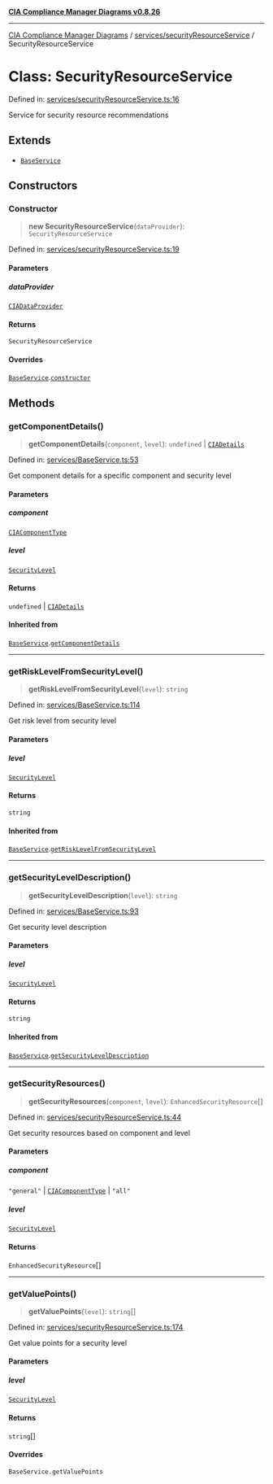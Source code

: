 [**CIA Compliance Manager Diagrams v0.8.26**](../../../README.md)

***

[CIA Compliance Manager Diagrams](../../../modules.md) / [services/securityResourceService](../README.md) / SecurityResourceService

# Class: SecurityResourceService

Defined in: [services/securityResourceService.ts:16](https://github.com/Hack23/cia-compliance-manager/blob/168f1311621722afef33b264085d8ac99d4a3213/src/services/securityResourceService.ts#L16)

Service for security resource recommendations

## Extends

- [`BaseService`](../../BaseService/classes/BaseService.md)

## Constructors

### Constructor

> **new SecurityResourceService**(`dataProvider`): `SecurityResourceService`

Defined in: [services/securityResourceService.ts:19](https://github.com/Hack23/cia-compliance-manager/blob/168f1311621722afef33b264085d8ac99d4a3213/src/services/securityResourceService.ts#L19)

#### Parameters

##### dataProvider

[`CIADataProvider`](../../../types/interfaces/CIADataProvider.md)

#### Returns

`SecurityResourceService`

#### Overrides

[`BaseService`](../../BaseService/classes/BaseService.md).[`constructor`](../../BaseService/classes/BaseService.md#constructor)

## Methods

### getComponentDetails()

> **getComponentDetails**(`component`, `level`): `undefined` \| [`CIADetails`](../../../types/interfaces/CIADetails.md)

Defined in: [services/BaseService.ts:53](https://github.com/Hack23/cia-compliance-manager/blob/168f1311621722afef33b264085d8ac99d4a3213/src/services/BaseService.ts#L53)

Get component details for a specific component and security level

#### Parameters

##### component

[`CIAComponentType`](../../../types/type-aliases/CIAComponentType.md)

##### level

[`SecurityLevel`](../../../types/cia/type-aliases/SecurityLevel.md)

#### Returns

`undefined` \| [`CIADetails`](../../../types/interfaces/CIADetails.md)

#### Inherited from

[`BaseService`](../../BaseService/classes/BaseService.md).[`getComponentDetails`](../../BaseService/classes/BaseService.md#getcomponentdetails)

***

### getRiskLevelFromSecurityLevel()

> **getRiskLevelFromSecurityLevel**(`level`): `string`

Defined in: [services/BaseService.ts:114](https://github.com/Hack23/cia-compliance-manager/blob/168f1311621722afef33b264085d8ac99d4a3213/src/services/BaseService.ts#L114)

Get risk level from security level

#### Parameters

##### level

[`SecurityLevel`](../../../types/cia/type-aliases/SecurityLevel.md)

#### Returns

`string`

#### Inherited from

[`BaseService`](../../BaseService/classes/BaseService.md).[`getRiskLevelFromSecurityLevel`](../../BaseService/classes/BaseService.md#getrisklevelfromsecuritylevel)

***

### getSecurityLevelDescription()

> **getSecurityLevelDescription**(`level`): `string`

Defined in: [services/BaseService.ts:93](https://github.com/Hack23/cia-compliance-manager/blob/168f1311621722afef33b264085d8ac99d4a3213/src/services/BaseService.ts#L93)

Get security level description

#### Parameters

##### level

[`SecurityLevel`](../../../types/cia/type-aliases/SecurityLevel.md)

#### Returns

`string`

#### Inherited from

[`BaseService`](../../BaseService/classes/BaseService.md).[`getSecurityLevelDescription`](../../BaseService/classes/BaseService.md#getsecurityleveldescription)

***

### getSecurityResources()

> **getSecurityResources**(`component`, `level`): `EnhancedSecurityResource`[]

Defined in: [services/securityResourceService.ts:44](https://github.com/Hack23/cia-compliance-manager/blob/168f1311621722afef33b264085d8ac99d4a3213/src/services/securityResourceService.ts#L44)

Get security resources based on component and level

#### Parameters

##### component

`"general"` | [`CIAComponentType`](../../../types/type-aliases/CIAComponentType.md) | `"all"`

##### level

[`SecurityLevel`](../../../types/cia/type-aliases/SecurityLevel.md)

#### Returns

`EnhancedSecurityResource`[]

***

### getValuePoints()

> **getValuePoints**(`level`): `string`[]

Defined in: [services/securityResourceService.ts:174](https://github.com/Hack23/cia-compliance-manager/blob/168f1311621722afef33b264085d8ac99d4a3213/src/services/securityResourceService.ts#L174)

Get value points for a security level

#### Parameters

##### level

[`SecurityLevel`](../../../types/cia/type-aliases/SecurityLevel.md)

#### Returns

`string`[]

#### Overrides

`BaseService.getValuePoints`
